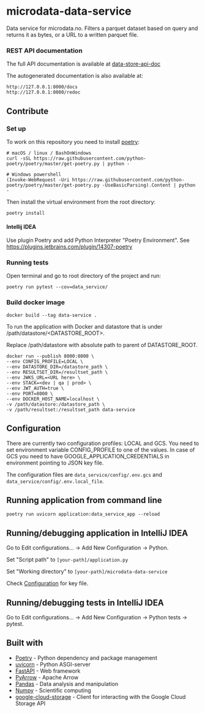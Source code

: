 # microdata-data-service
Data service for microdata.no.
Filters a parquet dataset based on query and returns it as bytes, or a URL to a written parquet file.


### REST API documentation
The full API documentation is available at [data-store-api-doc](https://gitlab.sikt.no/raird/data-store-api-doc)

The autogenerated documentation is also available at:
````
http://127.0.0.1:8000/docs
http://127.0.0.1:8000/redoc
````


## Contribute


### Set up
To work on this repository you need to install [poetry](https://python-poetry.org/docs/):
```
# macOS / linux / BashOnWindows
curl -sSL https://raw.githubusercontent.com/python-poetry/poetry/master/get-poetry.py | python -

# Windows powershell
(Invoke-WebRequest -Uri https://raw.githubusercontent.com/python-poetry/poetry/master/get-poetry.py -UseBasicParsing).Content | python -
```
Then install the virtual environment from the root directory:
```
poetry install
```


#### Intellij IDEA
Use plugin Poetry and add Python Interpreter "Poetry Environment". See https://plugins.jetbrains.com/plugin/14307-poetry


### Running tests
Open terminal and go to root directory of the project and run:
````
poetry run pytest --cov=data_service/
````


### Build docker image
````
docker build --tag data-service .
````
To run the application with Docker and datastore that is under /path/datastore/<DATASTORE_ROOT>.

Replace /path/datastore with absolute path to parent of DATASTORE_ROOT.
````
docker run --publish 8000:8000 \
--env CONFIG_PROFILE=LOCAL \
--env DATASTORE_DIR=/datastore_path \
--env RESULTSET_DIR=/resultset_path \
--env JWKS_URL=<URL here> \
--env STACK=<dev | qa | prod> \
--env JWT_AUTH=true \
--env PORT=8000 \
--env DOCKER_HOST_NAME=localhost \
-v /path/datastore:/datastore_path \
-v /path/resultset:/resultset_path data-service
````


## Configuration
There are currently two configuration profiles: LOCAL and GCS. You need to set environment variable CONFIG_PROFILE to one of the values. In case of GCS you need to have GOOGLE_APPLICATION_CREDENTIALS in environment pointing to JSON key file. 

The configuration files are ```data_service/config/.env.gcs``` and ```data_service/config/.env.local_file```.


## Running application from command line
```
poetry run uvicorn application:data_service_app --reload
```


## Running/debugging application in IntelliJ IDEA
Go to Edit configurations... -> Add New Configuration -> Python.

Set "Script path" to `[your-path]/application.py`

Set "Working directory" to `[your-path]/microdata-data-service`

Check [Configuration](#Configuration) for key file.



## Running/debugging tests in IntelliJ IDEA
Go to Edit configurations... -> Add New Configuration -> Python tests -> pytest.


## Built with
* [Poetry](https://python-poetry.org/) - Python dependency and package management
* [uvicorn](https://www.uvicorn.org/) - Python ASGI-server
* [FastAPI](https://fastapi.tiangolo.com/) - Web framework
* [PyArrow](https://arrow.apache.org/docs/python/) - Apache Arrow
* [Pandas](https://pandas.pydata.org/) - Data analysis and manipulation
* [Numpy](https://numpy.org/) - Scientific computing
* [google-cloud-storage](https://googleapis.dev/python/storage/latest/client.html) - Client for interacting with the Google Cloud Storage API
